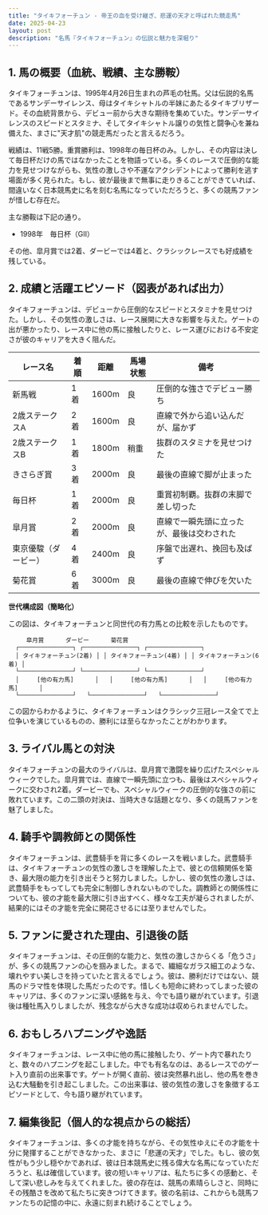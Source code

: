 ```yaml
---
title: "タイキフォーチュン - 帝王の血を受け継ぎ、悲運の天才と呼ばれた競走馬"
date: 2025-04-23
layout: post
description: "名馬『タイキフォーチュン』の伝説と魅力を深堀り"
---
```


## 1. 馬の概要（血統、戦績、主な勝鞍）

タイキフォーチュンは、1995年4月26日生まれの芦毛の牡馬。父は伝説的名馬であるサンデーサイレンス、母はタイキシャトルの半妹にあたるタイキブリザード。その血統背景から、デビュー前から大きな期待を集めていた。サンデーサイレンスのスピードとスタミナ、そしてタイキシャトル譲りの気性と闘争心を兼ね備えた、まさに"天才肌"の競走馬だったと言えるだろう。

戦績は、11戦5勝。重賞勝利は、1998年の毎日杯のみ。しかし、その内容は決して毎日杯だけの馬ではなかったことを物語っている。多くのレースで圧倒的な能力を見せつけながらも、気性の激しさや不運なアクシデントによって勝利を逃す場面が多く見られた。もし、彼が最後まで無事に走りきることができていれば、間違いなく日本競馬史に名を刻む名馬になっていただろうと、多くの競馬ファンが惜しむ存在だ。

主な勝鞍は下記の通り。

* 1998年　毎日杯（GII）

その他、皐月賞では2着、ダービーでは4着と、クラシックレースでも好成績を残している。


## 2. 成績と活躍エピソード（図表があれば出力）

タイキフォーチュンは、デビューから圧倒的なスピードとスタミナを見せつけた。しかし、その気性の激しさは、レース展開に大きな影響を与えた。ゲートの出が悪かったり、レース中に他の馬に接触したりと、レース運びにおける不安定さが彼のキャリアを大きく阻んだ。

| レース名          | 着順 | 距離 | 馬場状態 | 備考                                     |
|-----------------|-----|-----|---------|-----------------------------------------|
| 新馬戦            | 1着 | 1600m | 良      | 圧倒的な強さでデビュー勝ち                     |
| 2歳ステークスA    | 2着 | 1600m | 良      | 直線で外から追い込んだが、届かず              |
| 2歳ステークスB    | 1着 | 1800m | 稍重    | 抜群のスタミナを見せつけた                 |
| きさらぎ賞        | 3着 | 2000m | 良      | 最後の直線で脚が止まった                  |
| 毎日杯            | 1着 | 2000m | 良      | 重賞初制覇。抜群の末脚で差し切った             |
| 皐月賞            | 2着 | 2000m | 良      | 直線で一瞬先頭に立ったが、最後は交わされた |
| 東京優駿（ダービー）| 4着 | 2400m | 良      | 序盤で出遅れ、挽回も及ばず                  |
| 菊花賞            | 6着 | 3000m | 良      | 最後の直線で伸びを欠いた                 |


**世代構成図（簡略化）**

この図は、タイキフォーチュンと同世代の有力馬との比較を示したものです。

```
     皐月賞      ダービー      菊花賞
  ┌───────────────┐ ┌───────────────┐ ┌───────────────┐
  │ タイキフォーチュン(2着) │ │ タイキフォーチュン(4着) │ │ タイキフォーチュン(6着) │
  └───────────────┘ └───────────────┘ └───────────────┘
  │     [他の有力馬]      │   │     [他の有力馬]      │   │     [他の有力馬]      │
  └───────────────┘   └───────────────┘   └───────────────┘
```

この図からわかるように、タイキフォーチュンはクラシック三冠レース全てで上位争いを演じているものの、勝利には至らなかったことがわかります。


## 3. ライバル馬との対決

タイキフォーチュンの最大のライバルは、皐月賞で激闘を繰り広げたスペシャルウィークでした。皐月賞では、直線で一瞬先頭に立つも、最後はスペシャルウィークに交わされ2着。ダービーでも、スペシャルウィークの圧倒的な強さの前に敗れています。この二頭の対決は、当時大きな話題となり、多くの競馬ファンを魅了しました。


## 4. 騎手や調教師との関係性

タイキフォーチュンは、武豊騎手を背に多くのレースを戦いました。武豊騎手は、タイキフォーチュンの気性の激しさを理解した上で、彼との信頼関係を築き、最大限の能力を引き出そうと努力しました。しかし、彼の気性の激しさは、武豊騎手をもってしても完全に制御しきれないものでした。調教師との関係性についても、彼の才能を最大限に引き出すべく、様々な工夫が凝らされましたが、結果的にはその才能を完全に開花させるには至りませんでした。


## 5. ファンに愛された理由、引退後の話

タイキフォーチュンは、その圧倒的な能力と、気性の激しさからくる「危うさ」が、多くの競馬ファンの心を掴みました。まるで、繊細なガラス細工のような、壊れやすい美しさを持っていたと言えるでしょう。彼は、勝利だけではない、競馬のドラマ性を体現した馬だったのです。惜しくも短命に終わってしまった彼のキャリアは、多くのファンに深い感銘を与え、今でも語り継がれています。引退後は種牡馬入りしましたが、残念ながら大きな成功は収められませんでした。


## 6. おもしろハプニングや逸話

タイキフォーチュンは、レース中に他の馬に接触したり、ゲート内で暴れたりと、数々のハプニングを起こしました。中でも有名なのは、あるレースでのゲート入り直前の出来事です。ゲートが開く直前、彼は突然暴れ出し、他の馬を巻き込む大騒動を引き起こしました。この出来事は、彼の気性の激しさを象徴するエピソードとして、今も語り継がれています。


## 7. 編集後記（個人的な視点からの総括）

タイキフォーチュンは、多くの才能を持ちながら、その気性ゆえにその才能を十分に発揮することができなかった、まさに「悲運の天才」でした。もし、彼の気性がもう少し穏やかであれば、彼は日本競馬史に残る偉大な名馬になっていただろうと、私は確信しています。彼の短いキャリアは、私たちに多くの感動と、そして深い悲しみを与えてくれました。彼の存在は、競馬の素晴らしさと、同時にその残酷さを改めて私たちに突きつけてきます。彼の名前は、これからも競馬ファンたちの記憶の中に、永遠に刻まれ続けることでしょう。
